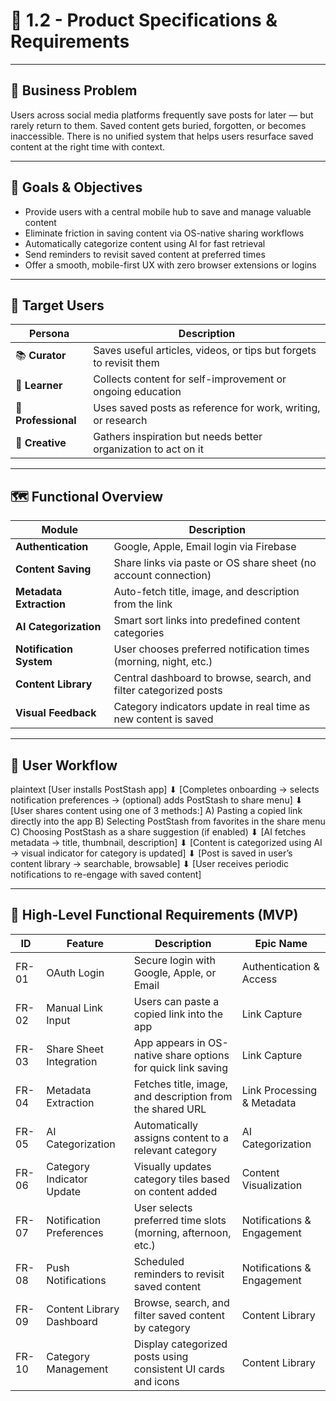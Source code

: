 # 📄 1.2 - Product Specifications & Requirements

---

## 🧠 Business Problem

Users across social media platforms frequently save posts for later — but rarely return to them. Saved content gets buried, forgotten, or becomes inaccessible. There is no unified system that helps users resurface saved content at the right time with context.

---

## 🎯 Goals & Objectives

- Provide users with a central mobile hub to save and manage valuable content
- Eliminate friction in saving content via OS-native sharing workflows
- Automatically categorize content using AI for fast retrieval
- Send reminders to revisit saved content at preferred times
- Offer a smooth, mobile-first UX with zero browser extensions or logins

---

## 👤 Target Users

| Persona      | Description |
|--------------|-------------|
| 📚 **Curator** | Saves useful articles, videos, or tips but forgets to revisit them |
| 🧠 **Learner** | Collects content for self-improvement or ongoing education |
| 💼 **Professional** | Uses saved posts as reference for work, writing, or research |
| 🎨 **Creative** | Gathers inspiration but needs better organization to act on it |

---

## 🗺️ Functional Overview

| Module                  | Description |
|-------------------------|-------------|
| **Authentication**      | Google, Apple, Email login via Firebase |
| **Content Saving**      | Share links via paste or OS share sheet (no account connection) |
| **Metadata Extraction** | Auto-fetch title, image, and description from the link |
| **AI Categorization**   | Smart sort links into predefined content categories |
| **Notification System** | User chooses preferred notification times (morning, night, etc.) |
| **Content Library**     | Central dashboard to browse, search, and filter categorized posts |
| **Visual Feedback**     | Category indicators update in real time as new content is saved |

---

## 🔁 User Workflow

plaintext
[User installs PostStash app]
    ⬇
[Completes onboarding → selects notification preferences → (optional) adds PostStash to share menu]
    ⬇
[User shares content using one of 3 methods:]
    A) Pasting a copied link directly into the app
    B) Selecting PostStash from favorites in the share menu
    C) Choosing PostStash as a share suggestion (if enabled)
    ⬇
[AI fetches metadata → title, thumbnail, description]
    ⬇
[Content is categorized using AI → visual indicator for category is updated]
    ⬇
[Post is saved in user’s content library → searchable, browsable]
    ⬇
[User receives periodic notifications to re-engage with saved content]

---

## 📌 High-Level Functional Requirements (MVP)

| ID   | Feature                    | Description                                                                 | Epic Name                      |
|------|----------------------------|-----------------------------------------------------------------------------|--------------------------------|
| FR-01 | OAuth Login                | Secure login with Google, Apple, or Email                                   | Authentication & Access        |
| FR-02 | Manual Link Input         | Users can paste a copied link into the app                                  | Link Capture                    |
| FR-03 | Share Sheet Integration   | App appears in OS-native share options for quick link saving                | Link Capture                    |
| FR-04 | Metadata Extraction       | Fetches title, image, and description from the shared URL                   | Link Processing & Metadata      |
| FR-05 | AI Categorization         | Automatically assigns content to a relevant category                        | AI Categorization               |
| FR-06 | Category Indicator Update | Visually updates category tiles based on content added                      | Content Visualization           |
| FR-07 | Notification Preferences  | User selects preferred time slots (morning, afternoon, etc.)                | Notifications & Engagement      |
| FR-08 | Push Notifications        | Scheduled reminders to revisit saved content                                | Notifications & Engagement      |
| FR-09 | Content Library Dashboard | Browse, search, and filter saved content by category                        | Content Library                 |
| FR-10 | Category Management       | Display categorized posts using consistent UI cards and icons               | Content Library                 |
